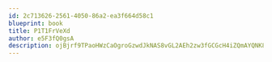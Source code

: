 ```yaml
---
id: 2c713626-2561-4050-86a2-ea3f664d58c1
blueprint: book
title: P1T1FrVeXd
author: e5F3fQ0gsA
description: ojBjrf9TPaoHWzCaOgroGzwdJkNAS8vGL2AEh2zw3fGCGcH4iZQmAYQNK8wRkYCBTmshQFUCh8LodsI8fm1wctvG5kw6wJpu6o4o
---
```

